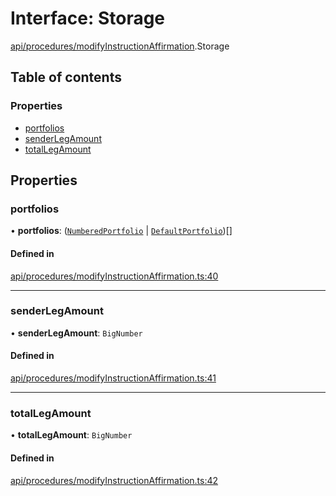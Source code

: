 # Interface: Storage

[api/procedures/modifyInstructionAffirmation](../wiki/api.procedures.modifyInstructionAffirmation).Storage

## Table of contents

### Properties

- [portfolios](../wiki/api.procedures.modifyInstructionAffirmation.Storage#portfolios)
- [senderLegAmount](../wiki/api.procedures.modifyInstructionAffirmation.Storage#senderlegamount)
- [totalLegAmount](../wiki/api.procedures.modifyInstructionAffirmation.Storage#totallegamount)

## Properties

### portfolios

• **portfolios**: ([`NumberedPortfolio`](../wiki/api.entities.NumberedPortfolio.NumberedPortfolio) \| [`DefaultPortfolio`](../wiki/api.entities.DefaultPortfolio.DefaultPortfolio))[]

#### Defined in

[api/procedures/modifyInstructionAffirmation.ts:40](https://github.com/PolymathNetwork/polymesh-sdk/blob/31dfa0dc/src/api/procedures/modifyInstructionAffirmation.ts#L40)

___

### senderLegAmount

• **senderLegAmount**: `BigNumber`

#### Defined in

[api/procedures/modifyInstructionAffirmation.ts:41](https://github.com/PolymathNetwork/polymesh-sdk/blob/31dfa0dc/src/api/procedures/modifyInstructionAffirmation.ts#L41)

___

### totalLegAmount

• **totalLegAmount**: `BigNumber`

#### Defined in

[api/procedures/modifyInstructionAffirmation.ts:42](https://github.com/PolymathNetwork/polymesh-sdk/blob/31dfa0dc/src/api/procedures/modifyInstructionAffirmation.ts#L42)
